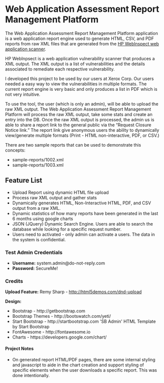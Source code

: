 <h1>Web Application Assessment Report Management Platform</h1>

The Web Application Assessment Report Management Platform application is a web application report engine used to generate HTML, CSV, and PDF reports from raw XML files that are generated from the <a href="http://www8.hp.com/us/en/software-solutions/software.html?compURI=1341991#.UrSh6XnWJpc">HP WebInspect web application scanner</a>.  

HP WebInpsect is a web application vulnerability scanner that produces a XML output. The XML output is a list of vulnerabilities and the details associated to remediate each respective vulnerability.

I developed this project to be used by our users at Xerox Corp.  Our users needed a easy way to view the vulnerabilities in multiple formats.  The current report engine is very basic and only produces a list in PDF which is not very intuitive.

To use the tool, the user (which is only an admin), will be able to upload the raw XML output.  The Web Application Assessment Report Management Platform will process the raw XML output, take some stats and create an entry into the DB.   Once the raw XML output is processed, the admin us is able to share a report link to the general public via the “Request Closure Notice link.”  The report link give anonymous users the ability to dynamically view/generate multiple formats (Print - HTML non-interactive, PDF, or CSV.)

There are two sample reports that can be used to demonstrate this concepts:

<ul>
<li>sample-reports/1002.xml
<li>sample-reports/1003.xml
</ul>

<h2>Feature List</h2>
<ul>
<li>Upload Report using dynamic HTML file upload
<li>Process raw XML output and gather stats
<li>Dynamically generates HTML, Non-Interactive HTML, PDF, and CSV output from a raw XML. 
<li>Dynamic statistics of how many reports have been generated in the last 6 months using google charts
<li>JSON (JQuery) Dynamic Search Engine.  Users are able to search the database while looking for a specific request number.
<li>Users need to activated - only admin can activate a users.  The data in the system is confidential.
</ul>

<h3>Test Admin Credentials</h3>
<ul>
<li><strong>Username:</strong> system.admin@do-not-reply.com
<li><strong>Password:</strong> SecureMe!
</ul>

<h3>Credits</h3>

<strong>Upload Feature:</strong> Remy Sharp - http://html5demos.com/dnd-upload

<strong>Design:</strong>
<ul>
<li>Bootstrap - http://getbootstrap.com
<li>Bootstrap Themes - http://bootswatch.com/yeti/ 
<li>Start Bootstrap - http://startbootstrap.com 'SB Admin' HTML Template by Start Bootstrap
<li>FontAwesome - http://fontawesome.io
<li>Charts - https://developers.google.com/chart/
</ul>

<h4>Project Notes</h4>
<ul>

<li>On generated report HTML/PDF pages, there are some internal styling and javascript to aide in the chart creation and support styling of specific elements when the user downloads a specific report.  This was done intentionally. 

</ul>